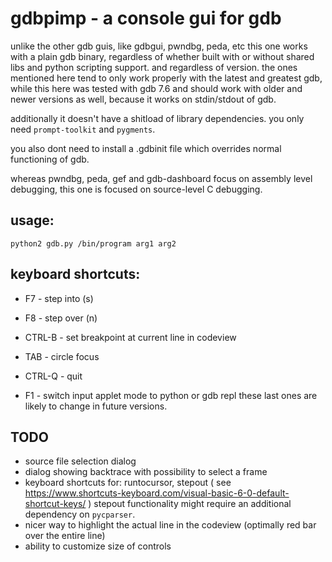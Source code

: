 gdbpimp - a console gui for gdb
===============================

unlike the other gdb guis, like gdbgui, pwndbg, peda, etc this
one works with a plain gdb binary, regardless of whether
built with or without shared libs and python scripting support.
and regardless of version. the ones mentioned here tend to only
work properly with the latest and greatest gdb, while this here
was tested with gdb 7.6 and should work with older and newer
versions as well, because it works on stdin/stdout of gdb.

additionally it doesn't have a shitload of library dependencies.
you only need `prompt-toolkit` and `pygments`.

you also dont need to install a .gdbinit file which overrides
normal functioning of gdb.

whereas pwndbg, peda, gef and gdb-dashboard focus on assembly
level debugging, this one is focused on source-level C debugging.

usage:
------

    python2 gdb.py /bin/program arg1 arg2

keyboard shortcuts:
-------------------

- F7     - step into (s)
- F8     - step over (n)
- CTRL-B - set breakpoint at current line in codeview
- TAB    - circle focus

- CTRL-Q - quit
- F1     - switch input applet mode to python or gdb repl
these last ones are likely to change in future versions.

TODO
----
- source file selection dialog
- dialog showing backtrace with possibility to select a frame
- keyboard shortcuts for: runtocursor, stepout
  ( see https://www.shortcuts-keyboard.com/visual-basic-6-0-default-shortcut-keys/ )
  stepout functionality might require an additional dependency on `pycparser`.
- nicer way to highlight the actual line in the codeview
  (optimally red bar over the entire line)
- ability to customize size of controls
